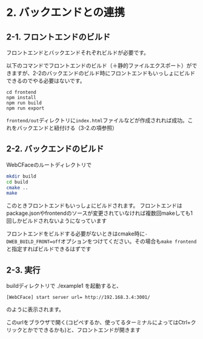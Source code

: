 # 2. バックエンドとの連携

## 2-1. フロントエンドのビルド

フロントエンドとバックエンドそれぞれビルドが必要です。

以下のコマンドでフロントエンドのビルド（＋静的ファイルエクスポート）ができますが、2-2のバックエンドのビルド時にフロントエンドもいっしょにビルドできるのでやる必要はないです。

```shell
cd frontend
npm install
npm run build
npm run export
```

`frontend/out`ディレクトリに`index.html`ファイルなどが作成されれば成功。これをバックエンドと紐付ける（3-2.の項参照）

## 2-2. バックエンドのビルド

WebCFaceのルートディレクトリで

``` bash
mkdir build
cd build
cmake ..
make
```

このときフロントエンドもいっしょにビルドされます。
フロントエンドはpackage.jsonやfrontendのソースが変更されていなければ複数回makeしても1回しかビルドされないようになっています

フロントエンドをビルドする必要がないときはcmake時に`-DWEB_BUILD_FRONT=off`オプションをつけてください。その場合も`make frontend`と指定すればビルドできるはずです

## 2-3. 実行

buildディレクトリで ./example1 を起動すると、
```
[WebCFace] start server url= http://192.168.3.4:3001/
```
のように表示されます。

このurlをブラウザで開く(コピペするか、使ってるターミナルによってはCtrl+クリックとかでできるかも)と、フロントエンドが開きます